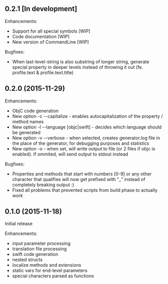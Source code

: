 ## 0.2.1 [In development]

Enhancements:

- Support for all special symbols [WIP]
- Code documentation [WIP]
- New version of CommandLine [WIP]

Bugfixes:

- When last-level-string is also substring of longer string, generate special property in deeper levels instead of throwing it out (fe. profile.text & profile.text.title)

## 0.2.0 (2015-11-29)

Enhancements:

- ObjC code generation
- New option -c --capitalize - enables autocapitalization of the property / method names
- New option -l --language [objc|swift] - decides which language should be generated
- New option -v --verbose - when selected, creates generator.log file in the place of the generator, for debugging purposes and statistics
- New option -o - when set, will write output to file (or 2 files if objc is enabled). If ommited, will send output to stdout instead

Bugfixes:

- Properties and methods that start with numbers [0-9] or any other character that qualifies will now get prefixed with "_" instead of completely breaking output :)
- Fixed all problems that prevented scripts from build phase to actually work

## 0.1.0 (2015-11-18)

Initial release

Enhancements:

- input parameter processing
- translation file processing
- swift code generation
- nested structs
- localize methods and extensions
- static vars for end-level parameters
- special characters parsed as functions